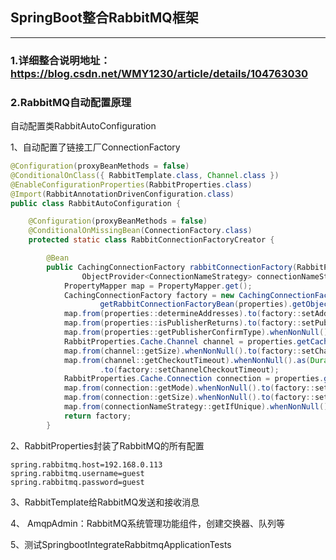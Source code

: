 ## SpringBoot整合RabbitMQ框架

------

### 1.详细整合说明地址：https://blog.csdn.net/WMY1230/article/details/104763030

### 2.RabbitMQ自动配置原理

自动配置类RabbitAutoConfiguration

1、自动配置了链接工厂ConnectionFactory

```java
@Configuration(proxyBeanMethods = false)
@ConditionalOnClass({ RabbitTemplate.class, Channel.class })
@EnableConfigurationProperties(RabbitProperties.class)
@Import(RabbitAnnotationDrivenConfiguration.class)
public class RabbitAutoConfiguration {

	@Configuration(proxyBeanMethods = false)
	@ConditionalOnMissingBean(ConnectionFactory.class)
	protected static class RabbitConnectionFactoryCreator {

		@Bean
		public CachingConnectionFactory rabbitConnectionFactory(RabbitProperties properties,
				ObjectProvider<ConnectionNameStrategy> connectionNameStrategy) throws Exception {
			PropertyMapper map = PropertyMapper.get();
			CachingConnectionFactory factory = new CachingConnectionFactory(
					getRabbitConnectionFactoryBean(properties).getObject());
			map.from(properties::determineAddresses).to(factory::setAddresses);
			map.from(properties::isPublisherReturns).to(factory::setPublisherReturns);
			map.from(properties::getPublisherConfirmType).whenNonNull().to(factory::setPublisherConfirmType);
			RabbitProperties.Cache.Channel channel = properties.getCache().getChannel();
			map.from(channel::getSize).whenNonNull().to(factory::setChannelCacheSize);
			map.from(channel::getCheckoutTimeout).whenNonNull().as(Duration::toMillis)
					.to(factory::setChannelCheckoutTimeout);
			RabbitProperties.Cache.Connection connection = properties.getCache().getConnection();
			map.from(connection::getMode).whenNonNull().to(factory::setCacheMode);
			map.from(connection::getSize).whenNonNull().to(factory::setConnectionCacheSize);
			map.from(connectionNameStrategy::getIfUnique).whenNonNull().to(factory::setConnectionNameStrategy);
			return factory;
		}
```

2、RabbitProperties封装了RabbitMQ的所有配置

```propertiesproper
spring.rabbitmq.host=192.168.0.113
spring.rabbitmq.username=guest
spring.rabbitmq.password=guest
```

3、RabbitTemplate给RabbitMQ发送和接收消息

4、 AmqpAdmin：RabbitMQ系统管理功能组件，创建交换器、队列等

5、测试SpringbootIntegrateRabbitmqApplicationTests

